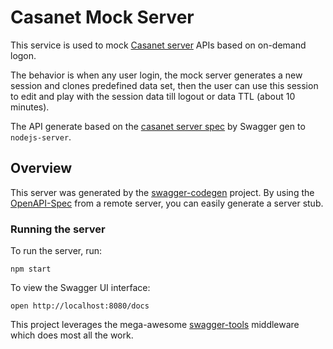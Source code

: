 # Casanet Mock Server 


This service is used to mock [Casanet server](https://github.com/casanet/casanet-server) APIs based on on-demand logon.

The behavior is when any user login, the mock server generates a new session and clones predefined data set, then the user can use this session to edit and play with the session data till logout or data TTL (about 10 minutes).

The API generate based on the [casanet server spec](https://github.com/casanet/casanet-server/blob/development/backend/src/swagger.json) by Swagger gen to `nodejs-server`.

## Overview

This server was generated by the [swagger-codegen](https://github.com/swagger-api/swagger-codegen) project.  By using the [OpenAPI-Spec](https://github.com/OAI/OpenAPI-Specification) from a remote server, you can easily generate a server stub.

### Running the server
To run the server, run:

```
npm start
```

To view the Swagger UI interface:

```
open http://localhost:8080/docs
```

This project leverages the mega-awesome [swagger-tools](https://github.com/apigee-127/swagger-tools) middleware which does most all the work.
